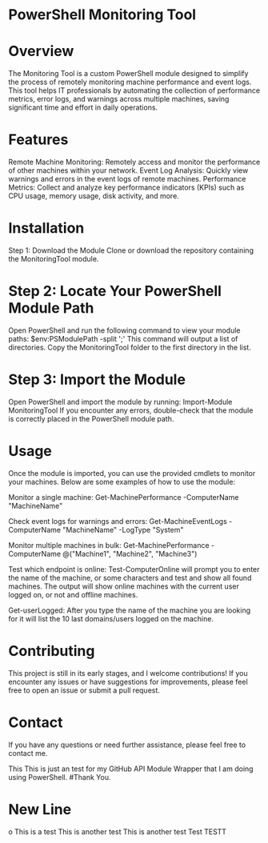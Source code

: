 # PowerShell Monitoring Tool
# Overview
The Monitoring Tool is a custom PowerShell module designed to simplify the process of remotely monitoring machine performance and event logs. This tool helps IT professionals by automating the collection of performance metrics, error logs, and warnings across multiple machines, saving significant time and effort in daily operations.

# Features
Remote Machine Monitoring: Remotely access and monitor the performance of other machines within your network.
Event Log Analysis: Quickly view warnings and errors in the event logs of remote machines.
Performance Metrics: Collect and analyze key performance indicators (KPIs) such as CPU usage, memory usage, disk activity, and more.
# Installation
Step 1: Download the Module
Clone or download the repository containing the MonitoringTool module.
# Step 2: Locate Your PowerShell Module Path
Open PowerShell and run the following command to view your module paths:
$env:PSModulePath -split ';'
This command will output a list of directories. Copy the MonitoringTool folder to the first directory in the list.
# Step 3: Import the Module
Open PowerShell and import the module by running:
Import-Module MonitoringTool
If you encounter any errors, double-check that the module is correctly placed in the PowerShell module path.
# Usage
Once the module is imported, you can use the provided cmdlets to monitor your machines. Below are some examples of how to use the module:

Monitor a single machine:
Get-MachinePerformance -ComputerName "MachineName"

Check event logs for warnings and errors:
Get-MachineEventLogs -ComputerName "MachineName" -LogType "System"

Monitor multiple machines in bulk:
Get-MachinePerformance -ComputerName @("Machine1", "Machine2", "Machine3")

Test which endpoint is online:
Test-ComputerOnline will prompt you to enter the name of the machine, or some characters and test and show all found machines.
The output will show online machines with the current user logged on, or not and offline machines.

Get-userLogged:
After you type the name of the machine you are looking for it will list the 10 last domains/users logged on the machine.

# Contributing
This project is still in its early stages, and I welcome contributions! If you encounter any issues or have suggestions for improvements, please feel free to open an issue or submit a pull request.
# Contact
If you have any questions or need further assistance, please feel free to contact me.


This
This is just an test for my GitHub API Module Wrapper that I am doing using PowerShell. #Thank You.
# New Line
o
This is a test
This is another test
This is another test
Test
TESTT